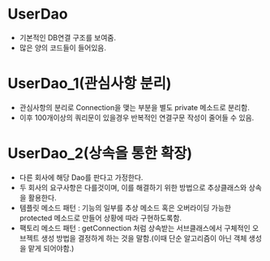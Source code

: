 # UserDao
 - 기본적인 DB연결 구조를 보여줌.
 - 많은 양의 코드들이 들어있음.

# UserDao_1(관심사항 분리)
- 관심사항의 분리로 Connection을 맺는 부분을 별도 private 메소드로 분리함.
- 이후 100개이상의 쿼리문이 있을경우 반복적인 연결구문 작성이 줄어들 수 있음.

# UserDao_2(상속을 통한 확장)
- 다른 회사에 해당 Dao를 판다고 가정한다.
- 두 회사의 요구사항은 다를것이며, 이를 해결하기 위한 방법으로 추상클래스와 상속을 활용한다.
- 템플릿 메소드 패턴 : 기능의 일부를 추상 메소드 혹은 오버라이딩 가능한 protected 메소드로 만들어 상황에 따라 구현하도록함.
- 팩토리 메소드 패턴 : getConnection 처럼 상속받는 서브클래스에서 구체적인 오브젝트 생성 방법을 결정하게 하는 것을 말함.(이때 단순 알고리즘이 아닌 객체 생성을 맡게 되어야함.)

